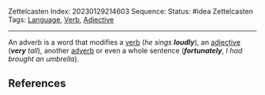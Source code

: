 Zettelcasten Index: 20230129214603
Sequence:
Status: #idea
Zettelcasten Tags: [Language](Language.md), [Verb](Verb.md), [Adjective](Adjective.md)

---

An adverb is a word that modifies a [verb](Verb.md) (*he sings* ***loudly***), an [adjective](Adjective.md) (***very*** *tall*), another [adverb](Adverb.md) or even a whole sentence (***fortunately***, *I had brought an umbrella*).

## References

